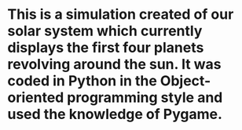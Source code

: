 # This is a simulation created of our solar system which currently displays the first four planets revolving around the sun. It was coded in Python in the Object-oriented programming style and used the knowledge of Pygame.

